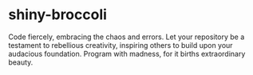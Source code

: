 # shiny-broccoli
Code fiercely, embracing the chaos and errors. Let your repository be a testament to rebellious creativity, inspiring others to build upon your audacious foundation. Program with madness, for it births extraordinary beauty.
